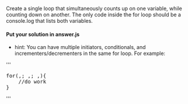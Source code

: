 Create a single loop that simultaneously counts up on one variable, while counting down on another.  The only code inside the for loop should be a console.log that lists both variables.

#### Put your solution in answer.js

- hint: You can have multiple initiators, conditionals, and incrementers/decrementers in the same for loop.  For example:

'''
<pre>
for(<initiator 1>,<initiator 2>; <check 1>,<check2>; <increment 1>,<increment 2>){
	//do work
}
</pre>
'''
